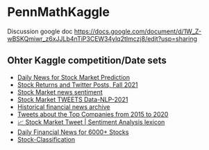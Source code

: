 # PennMathKaggle
Discussion google doc https://docs.google.com/document/d/1W_Z-wBSKQmiwr_z6xJJLb4nTiP3CEW34ylq2tImczj8/edit?usp=sharing

## Ohter Kaggle competition/Date sets
- [Daily News for Stock Market Prediction
](https://www.kaggle.com/datasets/aaron7sun/stocknews)
- [Stock Returns and Twitter Posts, Fall 2021](https://www.kaggle.com/competitions/smu2021ffa-stockreturn/data)
- [Stock Market news sentiment](https://www.kaggle.com/datasets/willbert0/trainset-nysedat)
- [Stock Market TWEETS Data-NLP-2021](https://www.kaggle.com/datasets/sohelranaccselab/stock-market-tweets-data-sentiment-analysis)
- [Historical financial news archive](https://www.kaggle.com/datasets/gennadiyr/us-equities-news-data)
- [Tweets about the Top Companies from 2015 to 2020](https://www.kaggle.com/datasets/omermetinn/tweets-about-the-top-companies-from-2015-to-2020)
- [📈 Stock Market Tweet | Sentiment Analysis lexicon](https://www.kaggle.com/datasets/utkarshxy/stock-markettweets-lexicon-data)
- [Daily Financial News for 6000+ Stocks](https://www.kaggle.com/datasets/miguelaenlle/massive-stock-news-analysis-db-for-nlpbacktests)
- [Stock-Classification](https://www.kaggle.com/datasets/manuelw/stockclassification)
